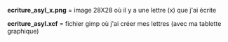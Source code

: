 **ecriture_asyl_x.png** = image 28X28 où il y a une lettre (x) que j'ai écrite

**ecriture_asyl.xcf** = fichier gimp où j'ai créer mes lettres (avec ma tablette graphique)
